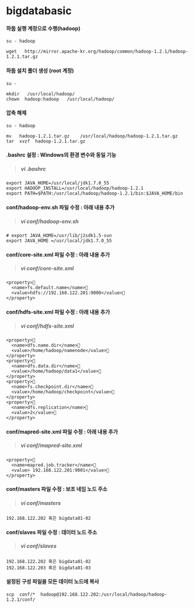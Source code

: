 bigdatabasic
============


#### 하둡 실행 계정으로 수행(hadoop)

    su - hadoop
    
    wget   http://mirror.apache-kr.org/hadoop/common/hadoop-1.2.1/hadoop-1.2.1.tar.gz

#### 하둡 설치 폴더 생성 (root 계정)

    su - 
    
    mkdir   /usr/local/hadoop/
    chown  hadoop:hadoop   /usr/local/hadoop/ 

#### 압축  해제

    su - hadoop 
    
    mv   hadoop-1.2.1.tar.gz    /usr/local/hadoop/hadoop-1.2.1.tar.gz 
    tar  xvzf  hadoop-1.2.1.tar.gz

#### .bashrc 설정 : Windows의 환경 변수와 동일 기능
>##### vi  .bashrc 

    export JAVA_HOME=/usr/local/jdk1.7.0_55
    export HADOOP_INSTALL=/usr/local/hadoop/hadoop-1.2.1
    export PATH=$PATH:/usr/local/hadoop/hadoop-1.2.1/bin:$JAVA_HOME/bin

#### conf/hadoop-env.sh 파일 수정 : 아래 내용 추가
>##### vi  conf/hadoop-env.sh

    # export JAVA_HOME=/usr/lib/j2sdk1.5-sun
    export JAVA_HOME =/usr/local/jdk1.7.0_55


#### conf/core-site.xml 파일 수정 : 아래 내용 추가
>##### vi  conf/core-site.xml

    <property>	
      <name>fs.default.name</name>	
      <value>hdfs://192.168.122.201:9000</value>
    </property>


#### conf/hdfs-site.xml 파일 수정 : 아래 내용 추가
>##### vi conf/hdfs-site.xml 

    <property>	
      <name>dfs.name.dir</name>	
      <value>/home/hadoop/namenode</value>
    </property>
    <property>	
      <name>dfs.data.dir</name>	
      <value>/home/hadoop/data1</value>
    </property>
    <property>	
      <name>fs.checkpoint.dir</name>	
      <value>/home/hadoop/checkpoint</value>
    </property>
    <property>	
      <name>dfs.replication</name>	
      <value>2</value>
    </property>


#### conf/mapred-site.xml 파일 수정 : 아래 내용 추가
>##### vi  conf/mapred-site.xml 

    <property>	
      <name>mapred.job.tracker</name>	
      <value> 192.168.122.201:9001</value>
    </property>

#### conf/masters 파일 수정 : 보조 네임 노드 주소
>##### vi conf/masters 

    192.168.122.202 혹은 bigdata01-02

#### conf/slaves 파일 수정 : 데이터 노드 주소
>##### vi  conf/slaves 

    192.168.122.202 혹은 bigdata01-02
    192.168.122.203 혹은 bigdata01-03


#### 설정된 구성 파일을 모든 데이터 노드에 복사

    scp  conf/*  hadoop@192.168.122.202:/usr/local/hadoop/hadoop-1.2.1/conf/






